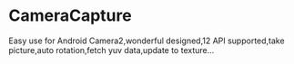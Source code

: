 # CameraCapture
Easy use for Android Camera2,wonderful designed,12 API supported,take picture,auto rotation,fetch yuv data,update to texture...
